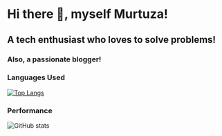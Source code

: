 # Hi there 👋, myself Murtuza!
## A tech enthusiast who loves to solve problems!
### Also, a passionate blogger!


### Languages Used

[![Top Langs](https://github-readme-stats.vercel.app/api/top-langs/?username=murtuzaalisurti)](https://github.com/murtuzaalisurti)


### Performance

![GitHub stats](https://github-readme-stats.vercel.app/api?username=murtuzaalisurti&show_icons=true)  


